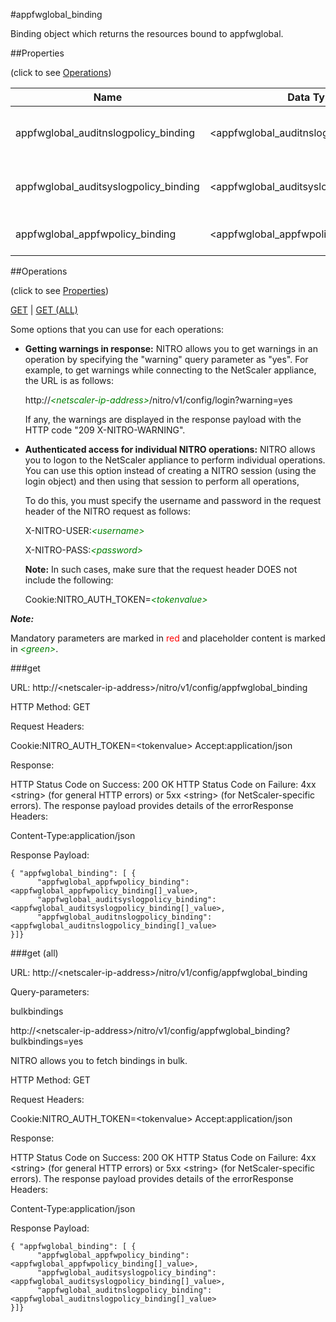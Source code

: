 #appfwglobal_binding

Binding object which returns the resources bound to appfwglobal.


##Properties 
<span>(click to see [Operations](#operations))</span>


<table><thead><tr><th>Name</th><th> Data Type</th><th> Permissions</th><th>Description</th></tr></thead><tbody><tr><td>appfwglobal_auditnslogpolicy_binding</td><td>&lt;appfwglobal_auditnslogpolicy_binding[]></td><td>Read-only</td><td>auditnslogpolicy that can be bound to appfwglobal.</td><tr><tr><td>appfwglobal_auditsyslogpolicy_binding</td><td>&lt;appfwglobal_auditsyslogpolicy_binding[]></td><td>Read-only</td><td>auditsyslogpolicy that can be bound to appfwglobal.</td><tr><tr><td>appfwglobal_appfwpolicy_binding</td><td>&lt;appfwglobal_appfwpolicy_binding[]></td><td>Read-only</td><td>appfwpolicy that can be bound to appfwglobal.</td><tr></tbody></table>
##Operations 
<span>(click to see [Properties](#properties))</span>


[GET](#get) | [GET (ALL)](#get-(all))


Some options that you can use for each operations:
<ul><li><p><b>Getting warnings in response:</b> NITRO allows you to get warnings in an operation by specifying the "warning" query parameter as "yes". For example, to get warnings while connecting to the NetScaler appliance, the URL is as follows:</p><p>http://<span style="color:green;font-style:italic;">&lt;netscaler-ip-address&gt;</span>/nitro/v1/config/login?warning=yes</p><p>If any, the warnings are displayed in the response payload with the HTTP code "209 X-NITRO-WARNING".</p></li><li><p><b>Authenticated access for individual NITRO operations:</b> NITRO allows you to logon to the NetScaler appliance to perform individual operations. You can use this option instead of creating a NITRO session (using the login object) and then using that session to perform all operations,</p><p>To do this, you must specify the username and password in the request header of the NITRO request as follows:</p><p>X-NITRO-USER:<span style="color:green;font-style:italic;">&lt;username&gt;</span></p><p>X-NITRO-PASS:<span style="color:green;font-style:italic;">&lt;password&gt;</span></p><p><b>Note:</b> In such cases, make sure that the request header DOES not include the following:</p><p>Cookie:NITRO_AUTH_TOKEN=<span style="color:green;font-style:italic;">&lt;tokenvalue&gt;</span></p></li></ul>



***Note:*** 
Mandatory parameters are marked in <span style="color:#FF0000;">red</span> and placeholder content is marked in <span style="color:green;font-style:italic">&lt;green&gt;</span>.

###get



URL: http://&lt;netscaler-ip-address&gt;/nitro/v1/config/appfwglobal_binding
HTTP Method: GET
Request Headers:

Cookie:NITRO_AUTH_TOKEN=&lt;tokenvalue&gt;Accept:application/json

Response:
HTTP Status Code on Success: 200 OKHTTP Status Code on Failure: 4xx &lt;string&gt; (for general HTTP errors) or 5xx &lt;string&gt; (for NetScaler-specific errors). The response payload provides details of the errorResponse Headers:

Content-Type:application/json

Response Payload: ```{ "appfwglobal_binding": [ {      "appfwglobal_appfwpolicy_binding":<appfwglobal_appfwpolicy_binding[]_value>,      "appfwglobal_auditsyslogpolicy_binding":<appfwglobal_auditsyslogpolicy_binding[]_value>,      "appfwglobal_auditnslogpolicy_binding":<appfwglobal_auditnslogpolicy_binding[]_value>}]}```



###get (all)



URL: http://&lt;netscaler-ip-address&gt;/nitro/v1/config/appfwglobal_binding
Query-parameters:
bulkbindings
http://&lt;netscaler-ip-address&gt;/nitro/v1/config/appfwglobal_binding?bulkbindings=yes
NITRO allows you to fetch bindings in bulk.



HTTP Method: GET
Request Headers:

Cookie:NITRO_AUTH_TOKEN=&lt;tokenvalue&gt;Accept:application/json

Response:
HTTP Status Code on Success: 200 OKHTTP Status Code on Failure: 4xx &lt;string&gt; (for general HTTP errors) or 5xx &lt;string&gt; (for NetScaler-specific errors). The response payload provides details of the errorResponse Headers:

Content-Type:application/json

Response Payload: ```{ "appfwglobal_binding": [ {      "appfwglobal_appfwpolicy_binding":<appfwglobal_appfwpolicy_binding[]_value>,      "appfwglobal_auditsyslogpolicy_binding":<appfwglobal_auditsyslogpolicy_binding[]_value>,      "appfwglobal_auditnslogpolicy_binding":<appfwglobal_auditnslogpolicy_binding[]_value>}]}```



